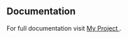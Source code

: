 ## Documentation

For full documentation visit [My Project ](https://phillipefs.github.io/template-python-project).